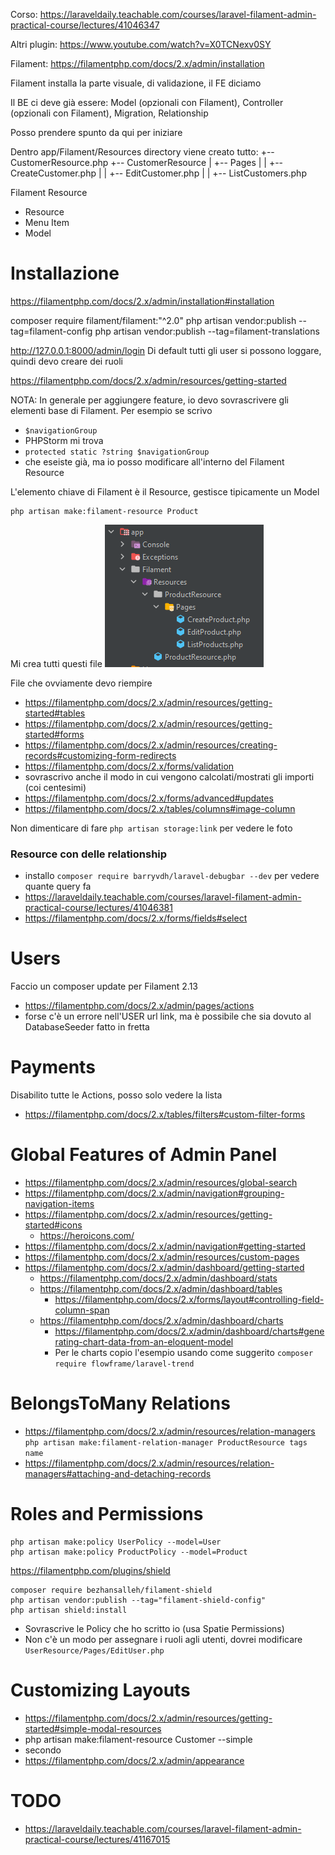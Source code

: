 Corso: https://laraveldaily.teachable.com/courses/laravel-filament-admin-practical-course/lectures/41046347

Altri plugin: https://www.youtube.com/watch?v=X0TCNexv0SY

Filament: https://filamentphp.com/docs/2.x/admin/installation

Filament installa la parte visuale, di validazione, il FE diciamo

Il BE ci deve già essere: Model (opzionali con Filament), Controller (opzionali con Filament), Migration, Relationship

Posso prendere spunto da qui per iniziare


Dentro app/Filament/Resources directory viene creato tutto:
+-- CustomerResource.php
+-- CustomerResource
|   +-- Pages
|   |   +-- CreateCustomer.php
|   |   +-- EditCustomer.php
|   |   +-- ListCustomers.php


Filament Resource
- Resource
- Menu Item
- Model


# Installazione

https://filamentphp.com/docs/2.x/admin/installation#installation

composer require filament/filament:"^2.0"
php artisan vendor:publish --tag=filament-config
php artisan vendor:publish --tag=filament-translations

http://127.0.0.1:8000/admin/login
Di default tutti gli user si possono loggare, quindi devo creare dei ruoli



https://filamentphp.com/docs/2.x/admin/resources/getting-started

NOTA: In generale per aggiungere feature, io devo sovrascrivere gli elementi base di Filament.
Per esempio se scrivo 
- `$navigationGroup` 
- PHPStorm mi trova 
- `protected static ?string $navigationGroup` 
- che eseiste già, ma io posso modificare all'interno del Filament Resource

L'elemento chiave di Filament è il Resource, gestisce tipicamente un Model
```
php artisan make:filament-resource Product
```
Mi crea tutti questi file
![img.png](img.png)

File che ovviamente devo riempire
- https://filamentphp.com/docs/2.x/admin/resources/getting-started#tables
- https://filamentphp.com/docs/2.x/admin/resources/getting-started#forms
- https://filamentphp.com/docs/2.x/admin/resources/creating-records#customizing-form-redirects
- https://filamentphp.com/docs/2.x/forms/validation
- sovrascrivo anche il modo in cui vengono calcolati/mostrati gli importi (coi centesimi)
- https://filamentphp.com/docs/2.x/forms/advanced#updates
- https://filamentphp.com/docs/2.x/tables/columns#image-column

Non dimenticare di fare `php artisan storage:link` per vedere le foto

### Resource con delle relationship
- installo `composer require barryvdh/laravel-debugbar --dev` per vedere quante query fa
- https://laraveldaily.teachable.com/courses/laravel-filament-admin-practical-course/lectures/41046381
- https://filamentphp.com/docs/2.x/forms/fields#select

# Users
Faccio un composer update per Filament 2.13
- https://filamentphp.com/docs/2.x/admin/pages/actions
- forse c'è un errore nell'USER url link, ma è possibile che sia dovuto al DatabaseSeeder fatto in fretta

# Payments
Disabilito tutte le Actions, posso solo vedere la lista
- https://filamentphp.com/docs/2.x/tables/filters#custom-filter-forms

# Global Features of Admin Panel
- https://filamentphp.com/docs/2.x/admin/resources/global-search
- https://filamentphp.com/docs/2.x/admin/navigation#grouping-navigation-items
- https://filamentphp.com/docs/2.x/admin/resources/getting-started#icons
  - https://heroicons.com/
- https://filamentphp.com/docs/2.x/admin/navigation#getting-started
- https://filamentphp.com/docs/2.x/admin/resources/custom-pages
- https://filamentphp.com/docs/2.x/admin/dashboard/getting-started
  - https://filamentphp.com/docs/2.x/admin/dashboard/stats
  - https://filamentphp.com/docs/2.x/admin/dashboard/tables
    - https://filamentphp.com/docs/2.x/forms/layout#controlling-field-column-span
  - https://filamentphp.com/docs/2.x/admin/dashboard/charts
    - https://filamentphp.com/docs/2.x/admin/dashboard/charts#generating-chart-data-from-an-eloquent-model
    - Per le charts copio l'esempio usando come suggerito `composer require flowframe/laravel-trend`

# BelongsToMany Relations
- https://filamentphp.com/docs/2.x/admin/resources/relation-managers
`php artisan make:filament-relation-manager ProductResource tags name`
- https://filamentphp.com/docs/2.x/admin/resources/relation-managers#attaching-and-detaching-records

# Roles and Permissions
```injectablephp
php artisan make:policy UserPolicy --model=User
php artisan make:policy ProductPolicy --model=Product
```

https://filamentphp.com/plugins/shield
```injectablephp
composer require bezhansalleh/filament-shield
php artisan vendor:publish --tag="filament-shield-config"
php artisan shield:install
```
- Sovrascrive le Policy che ho scritto io (usa Spatie Permissions)
- Non c'è un modo per assegnare i ruoli agli utenti, dovrei modificare `UserResource/Pages/EditUser.php`


# Customizing Layouts
- https://filamentphp.com/docs/2.x/admin/resources/getting-started#simple-modal-resources
- php artisan make:filament-resource Customer --simple
- secondo
- https://filamentphp.com/docs/2.x/admin/appearance

# TODO
- https://laraveldaily.teachable.com/courses/laravel-filament-admin-practical-course/lectures/41167015




